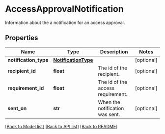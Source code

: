 # AccessApprovalNotification

Information about the a notification for an access approval.
## Properties
Name | Type | Description | Notes
------------ | ------------- | ------------- | -------------
**notification_type** | [**NotificationType**](NotificationType.md) |  | [optional] 
**recipient_id** | **float** | The id of the recipient. | [optional] 
**requirement_id** | **float** | The id of the access requirement. | [optional] 
**sent_on** | **str** | When the notification was sent. | [optional] 

[[Back to Model list]](../README.md#documentation-for-models) [[Back to API list]](../README.md#documentation-for-api-endpoints) [[Back to README]](../README.md)


